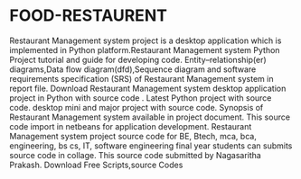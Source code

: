 # FOOD-RESTAURENT
  Restaurant Management system project is a desktop application which is implemented in Python platform.Restaurant Management system Python Project tutorial and guide for developing code. Entity–relationship(er) diagrams,Data flow diagram(dfd),Sequence diagram and software requirements specification (SRS) of Restaurant Management system in report file. Download Restaurant Management system desktop application project in Python with source code . Latest Python project with source code. desktop mini and major project with source code. Synopsis of Restaurant Management system available in project document. This source code import in netbeans for application development. Restaurant Management system project source code for BE, Btech, mca, bca, engineering, bs cs, IT, software engineering final year students can submits source code in collage. This source code submitted by Nagasaritha Prakash. Download Free Scripts,source Codes
